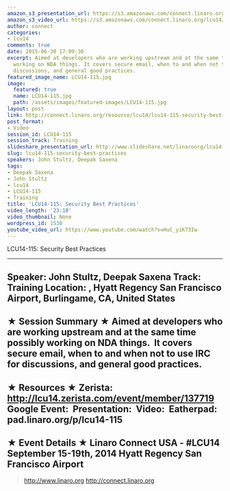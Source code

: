```yaml
---
amazon_s3_presentation_url: https://s3.amazonaws.com/connect.linaro.org/hkg15/Videos/09-16-Tuesday/LCU14-115.pdf
amazon_s3_video_url: https://s3.amazonaws.com/connect.linaro.org/lcu14/videos/09-16-Tuesday/LCU14-115-%2520Security%2520Best%2520Practices.mp4
author: connect
categories:
- lcu14
comments: true
date: 2015-06-30 17:09:30
excerpt: Aimed at developers who are working upstream and at the same time possibly
  working on NDA things. It covers secure email, when to and when not to use IRC for
  discussions, and general good practices.
featured_image_name: LCU14-115.jpg
image:
  featured: true
  name: LCU14-115.jpg
  path: /assets/images/featured-images/LCU14-115.jpg
layout: post
link: http://connect.linaro.org/resource/lcu14/lcu14-115-security-best-practices/
post_format:
- Video
session_id: LCU14-115
session_track: Training
slideshare_presentation_url: http://www.slideshare.net/linaroorg/lcu14-115-security-best-practices
slug: lcu14-115-security-best-practices
speakers: John Stultz, Deepak Saxena
tags:
- Deepak Saxena
- John Stultz
- lcu14
- LCU14-115
- Training
title: 'LCU14-115: Security Best Practices'
video_length: '23:10'
video_thumbnail: None
wordpress_id: 1530
youtube_video_url: https://www.youtube.com/watch?v=HuC_yiK73Iw
---
```


LCU14-115: Security Best Practices

---------------------------------------------------

Speaker: John Stultz, Deepak Saxena
Track: Training
Location: , Hyatt Regency San Francisco Airport, Burlingame, CA, United States
---------------------------------------------------

★ Session Summary ★
Aimed at developers who are working upstream and at the same time possibly working on NDA things.  It covers secure email, when to and when not to use IRC for discussions, and general good practices.
---------------------------------------------------

★ Resources ★
Zerista: http://lcu14.zerista.com/event/member/137719
Google Event: 
Presentation: 
Video: 
Eatherpad: pad.linaro.org/p/lcu14-115
---------------------------------------------------

★ Event Details ★
Linaro Connect USA - #LCU14
September 15-19th, 2014
Hyatt Regency San Francisco Airport
---------------------------------------------------

> http://www.linaro.org
> http://connect.linaro.org
